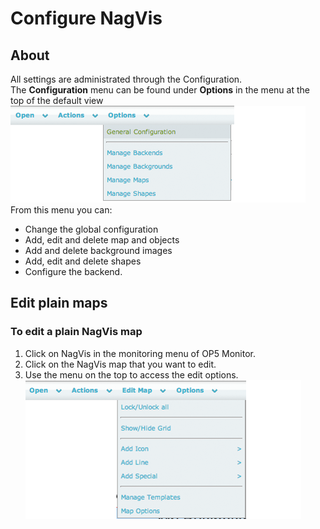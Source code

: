 # Configure NagVis

## About

All settings are administrated through the Configuration. The **Configuration** menu can be found under **Options** in the menu at the top of the default view
![](images/16482341/16678966.png)
From this menu you can:

- Change the global configuration
- Add, edit and delete map and objects
- Add and delete background images
- Add, edit and delete shapes
- Configure the backend.

## Edit plain maps

### To edit a plain NagVis map

1. Click on NagVis in the monitoring menu of OP5 Monitor.
2. Click on the NagVis map that you want to edit.
3. Use the menu on the top to access the edit options.
    ![](images/16482341/16678963.png)
